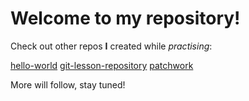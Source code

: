 # Welcome to my repository!

Check out other repos **I** created while _practising_:

   [hello-world](https://github.com/Konock/hello-world)
   [git-lesson-repository](https://github.com/Konock/git-lesson-repository)
   [patchwork](https://github.com/Konock/patchwork)

More will follow, stay tuned!
